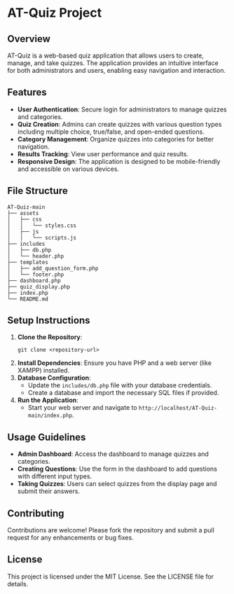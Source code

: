 # AT-Quiz Project

## Overview
AT-Quiz is a web-based quiz application that allows users to create, manage, and take quizzes. The application provides an intuitive interface for both administrators and users, enabling easy navigation and interaction.

## Features
- **User Authentication**: Secure login for administrators to manage quizzes and categories.
- **Quiz Creation**: Admins can create quizzes with various question types including multiple choice, true/false, and open-ended questions.
- **Category Management**: Organize quizzes into categories for better navigation.
- **Results Tracking**: View user performance and quiz results.
- **Responsive Design**: The application is designed to be mobile-friendly and accessible on various devices.

## File Structure
```
AT-Quiz-main
├── assets
│   ├── css
│   │   └── styles.css
│   ├── js
│   │   └── scripts.js
├── includes
│   ├── db.php
│   └── header.php
├── templates
│   ├── add_question_form.php
│   └── footer.php
├── dashboard.php
├── quiz_display.php
├── index.php
└── README.md
```

## Setup Instructions
1. **Clone the Repository**: 
   ```
   git clone <repository-url>
   ```
2. **Install Dependencies**: Ensure you have PHP and a web server (like XAMPP) installed.
3. **Database Configuration**: 
   - Update the `includes/db.php` file with your database credentials.
   - Create a database and import the necessary SQL files if provided.
4. **Run the Application**: 
   - Start your web server and navigate to `http://localhost/AT-Quiz-main/index.php`.

## Usage Guidelines
- **Admin Dashboard**: Access the dashboard to manage quizzes and categories.
- **Creating Questions**: Use the form in the dashboard to add questions with different input types.
- **Taking Quizzes**: Users can select quizzes from the display page and submit their answers.

## Contributing
Contributions are welcome! Please fork the repository and submit a pull request for any enhancements or bug fixes.

## License
This project is licensed under the MIT License. See the LICENSE file for details.